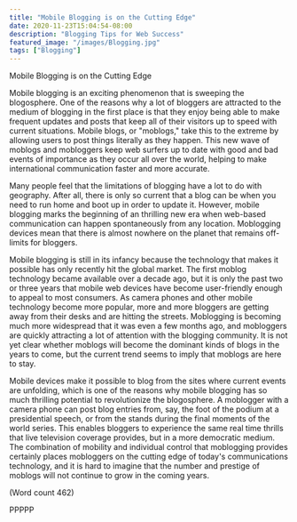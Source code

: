 ```yaml
---
title: "Mobile Blogging is on the Cutting Edge"
date: 2020-11-23T15:04:54-08:00
description: "Blogging Tips for Web Success"
featured_image: "/images/Blogging.jpg"
tags: ["Blogging"]
---
```


Mobile Blogging is on the Cutting Edge 

Mobile blogging is an exciting phenomenon that is
sweeping the blogosphere. One of the reasons why a lot
of bloggers are attracted to the medium of blogging in
the first place is that they enjoy being able to make
frequent updates and posts that keep all of their visitors
up to speed with current situations. Mobile blogs, or
"moblogs," take this to the extreme by allowing users to
post things literally as they happen. This new wave of
moblogs and mobloggers keep web surfers up to date
with good and bad events of importance as they occur
all over the world, helping to make international
communication faster and more accurate. 

Many people feel that the limitations of blogging have a
lot to do with geography. After all, there is only so
current that a blog can be when you need to run home
and boot up in order to update it. However, mobile
blogging marks the beginning of an thrilling new era
when web-based communication can happen
spontaneously from any location. Moblogging devices
mean that there is almost nowhere on the planet that
remains off-limits for bloggers. 

Mobile blogging is still in its infancy because the
technology that makes it possible has only recently hit
the global market. The first moblog technology became
available over a decade ago, but it is only the past two
or three years that mobile web devices have become
user-friendly enough to appeal to most consumers. As
camera phones and other mobile technology become
more popular, more and more bloggers are getting away
from their desks and are hitting the streets. Moblogging
is becoming much more widespread that it was even a
few months ago, and mobloggers are quickly attracting
a lot of attention with the blogging community. It is not
yet clear whether moblogs will become the dominant
kinds of blogs in the years to come, but the current
trend seems to imply that moblogs are here to stay. 

Mobile devices make it possible to blog from the sites
where current events are unfolding, which is one of the
reasons why mobile blogging has so much thrilling
potential to revolutionize the blogosphere. A moblogger
with a camera phone can post blog entries from, say, the
foot of the podium at a presidential speech, or from the
stands during the final moments of the world series.
This enables bloggers to experience the same real time
thrills that live television coverage provides, but in a
more democratic medium. The combination of mobility
and individual control that moblogging provides
certainly places mobloggers on the cutting edge of
today's communications technology, and it is hard to
imagine that the number and prestige of moblogs will
not continue to grow in the coming years. 
                              
(Word count 462)

PPPPP
